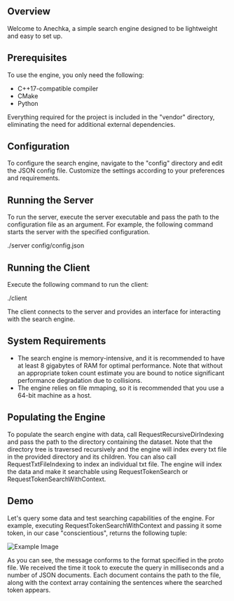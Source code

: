 ## Overview

Welcome to Anechka, a simple search engine designed to be lightweight and easy to set up.

## Prerequisites

To use the engine, you only need the following:

- C++17-compatible compiler
- CMake
- Python

Everything required for the project is included in the "vendor" directory, eliminating the need for additional external dependencies.

## Configuration

To configure the search engine, navigate to the "config" directory and edit the JSON config file. Customize the settings according to your preferences and requirements.

## Running the Server

To run the server, execute the server executable and pass the path to the configuration file as an argument. For example, the following
command starts the server with the specified configuration.

./server config/config.json

## Running the Client

Execute the following command to run the client:

./client

The client connects to the server and provides an interface for interacting with the search engine.

## System Requirements

- The search engine is memory-intensive, and it is recommended to have at least 8 gigabytes of RAM for optimal performance. Note that without an appropriate token count
  estimate you are bound to notice significant performance degradation due to collisions.
- The engine relies on file mmaping, so it is recommended that you use a 64-bit machine as a host.
  
## Populating the Engine

To populate the search engine with data, call RequestRecursiveDirIndexing and pass the path to the directory containing the dataset.
Note that the directory tree is traversed recursively and the engine will index every txt file in the provided directory and its children.
You can also call RequestTxtFileIndexing to index an individual txt file.
The engine will index the data and make it searchable using RequestTokenSearch or RequestTokenSearchWithContext.

## Demo

Let's query some data and test searching capabilities of the engine. For example, executing RequestTokenSearchWithContext and passing it some token,
in our case "conscientious", returns the following tuple:

![Example Image](https://drive.google.com/uc?id=1HLaM91TeJT5SEHFjjzqb3R2h5JZJC4V3)

As you can see, the message conforms to the format specified in the proto file. We received the time it took to execute the query in milliseconds and a number of JSON documents. Each document contains the path to the file, along with the context array containing the sentences where the searched token appears.

